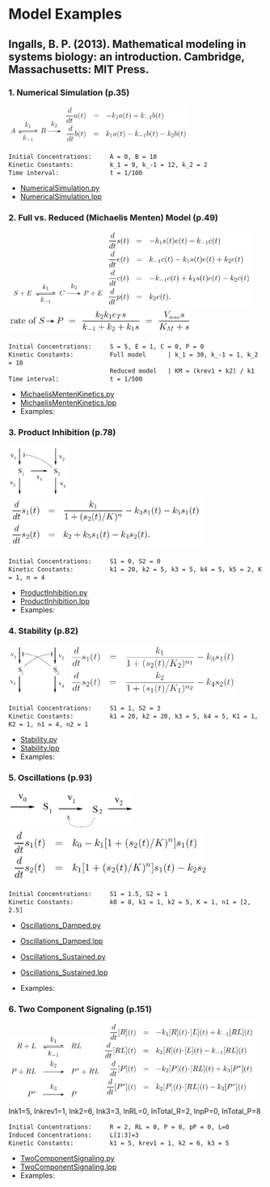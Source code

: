 # Model Examples

## Ingalls, B. P. (2013). Mathematical modeling in systems biology: an introduction. Cambridge, Massachusetts: MIT Press.

### 1. Numerical Simulation (p.35)
<img src="Ingalls2013_Model2.18_NumericalSimulation_Model.png" height="50"> 
<img src="Ingalls2013_Model2.18_NumericalSimulation_Eqn.png" height="75">

    Initial Concentrations:     A = 0, B = 10
    Kinetic Constants:          k_1 = 9, k_-1 = 12, k_2 = 2
    Time interval:              t = 1/100

- [NumericalSimulation.py](Ingalls2013_Model2.18_NumericalSimulation.py)
- [NumericalSimulation.lpp](Ingalls2013_Model2.18_NumericalSimulation.lpp)


### 2. Full vs. Reduced (Michaelis Menten) Model (p.49)
<img src="Ingalls2013_Model3.2_MichaelisMenten_Model.png" height="50"> 
<img src="Ingalls2013_Model3.2_MichaelisMenten_Eqn1.png" height="150"> 
<img src="Ingalls2013_Model3.2_MichaelisMenten_Eqn2.png" height="50"> 
    
    Initial Concentrations:     S = 5, E = 1, C = 0, P = 0
    Kinetic Constants:          Full model      | k_1 = 30, k_-1 = 1, k_2 = 10
                                Reduced model   | KM = (krev1 + k2) / k1
    Time interval:              t = 1/500

- [MichaelisMentenKinetics.py](Ingalls2013_Model3.2_MichaelisMenten.py)
- [MichaelisMentenKinetics.lpp](Ingalls2013_Model3.2_MichaelisMenten.lpp)
- Examples:


### 3. Product Inhibition (p.78)
<img src="Ingalls2013_Model4.1_ProductInhibition_Model.png" height="100"> 
<img src="Ingalls2013_Model4.1_ProductInhibition_Eqn.png" height="100">

    Initial Concentrations:     S1 = 0, S2 = 0
    Kinetic Constants:          k1 = 20, k2 = 5, k3 = 5, k4 = 5, k5 = 2, K = 1, n = 4 

- [ProductInhibition.py](Ingalls2013_Model4.1_ProductInhibition.py)
- [ProductInhibition.lpp](Ingalls2013_Model4.1_ProductInhibition.lpp)
- Examples: 

### 4. Stability (p.82)
<img src="Ingalls2013_Model4.2_Stability_Model.png" height="100"> 
<img src="Ingalls2013_Model4.2_Stability_Eqn.png" height="100">

    Initial Concentrations:     S1 = 1, S2 = 3
    Kinetic Constants:          k1 = 20, k2 = 20, k3 = 5, k4 = 5, K1 = 1, K2 = 1, n1 = 4, n2 = 1 

- [Stability.py](Ingalls2013_Model4.2_Stability.py)
- [Stability.lpp](Ingalls2013_Model4.2_Stability.lpp)
- Examples: 


### 5. Oscillations (p.93)
<img src="Ingalls2013_Model4.14_LimitCycleOscillations_Model.png" height="75"> 
<img src="Ingalls2013_Model4.14_LimitCycleOscillations_Eqn.png" height="100">

    Initial Concentrations:     S1 = 1.5, S2 = 1
    Kinetic Constants:          k0 = 8, k1 = 1, k2 = 5, K = 1, n1 = [2, 2.5] 

- [Oscillations_Damped.py](Ingalls2013_Model4.14_LimitCycleOscillations_Damped.py)
- [Oscillations_Damped.lpp](Ingalls2013_Model4.14_LimitCycleOscillations_Damped.lpp)

  
- [Oscillations_Sustained.py](Ingalls2013_Model4.14_LimitCycleOscillations_Sustained.py)
- [Oscillations_Sustained.lpp](Ingalls2013_Model4.14_LimitCycleOscillations_Sustained.lpp)
- Examples: 


### 6. Two Component Signaling (p.151)
<img src="Ingalls2013_Model6.2_TwoComponentSignaling_Model.png" height="125"> 
<img src="Ingalls2013_Model6.2_TwoComponentSignaling_Eqn.png" height="150">

Ink1=5, Inkrev1=1, Ink2=6, Ink3=3, InRL=0, InTotal_R=2, InpP=0, InTotal_P=8

    Initial Concentrations:     R = 2, RL = 0, P = 8, pP = 0, L=0
    Induced Concentrations:     L[1:3]=3
    Kinetic Constants:          k1 = 5, krev1 = 1, k2 = 6, k3 = 5 

- [TwoComponentSignaling.py](Ingalls2013_Model6.2_TwoComponentSignaling.py)
- [TwoComponentSignaling.lpp](Ingalls2013_Model6.2_TwoComponentSignaling.lpp)
- Examples: 
<!-- 
### 7. G-protein Signaling (p.154)
<img src="Ingalls2013_Model6.4_G-proteinSignaling_Model.png" height="200"> 

Ink1=5, Inkrev1=1, Ink2=6, Ink3=3, InRL=0, InTotal_R=2, InpP=0, InTotal_P=8

    Initial Concentrations:     R = 2, RL = 0, P = 8, pP = 0, L=0
    Induced Concentrations:     L[1:3]=3
    Kinetic Constants:          k1 = 5, krev1 = 1, k2 = 6, k3 = 5 

- [G-proteinSignaling.py](Ingalls2013_Model6.4_G-proteinSignaling.py)
- [G-proteinSignaling.lpp](Ingalls2013_Model6.4_G-proteinSignaling.lpp)
- Examples:  -->








[comment]: <> (### Competitive Inhibition)

[comment]: <> (<img src="Ingalls2013_Model3.13x_CompetitiveInhibition_Model.png" height="100"> )

[comment]: <> (<img src="Ingalls2013_Model3.13x_CompetitiveInhibition_Eqn.png" height="50"> )

[comment]: <> (    Initial Concentrations:     S = [0, 1, ..., 100], E = 1, I = [0, 5, 10, 15])

[comment]: <> (    Kinetic Constants:          k_1 = 5, k_-1 = 1, k2 = 8, k3 = 2, k-3 = 1)

[comment]: <> (- [CompetitiveInhibition.py]&#40;Ingalls2013_Model3.13x_CompetitiveInhibition.py&#41;)

[comment]: <> ([comment]: <> &#40;- [AllostericRegulation.lpp]&#40;Ingalls2013_Model3.13x_CompetitiveInhibition.lpp&#41;&#41;)

[comment]: <> (- Examples: ibuprofen &#40;Nonsteroidal anti-inflammatory drug&#41;)


[comment]: <> (### Allosteric Regulation)

[comment]: <> (<img src="Ingalls2013_Model3.14_AllostericRegulation_Model.png" height="200"> )

[comment]: <> (<img src="Ingalls2013_Model3.14_AllostericRegulation_Eqn.png" height="50"> )

[comment]: <> (    Initial Concentrations:     S = [0, 1, ..., 50], E = 1, I = [0, 1.5, 3, 4.5])

[comment]: <> (    Kinetic Constants:          k_1 = 5, k_-1 = 1, k2 = 8, k3 = 2, k-3 = 1)

[comment]: <> (- [AllostericRegulation.py]&#40;Ingalls2013_Model3.14_AllostericRegulation.py&#41;)

[comment]: <> (- [AllostericRegulation.lpp]&#40;Ingalls2013_Model3.14_AllostericRegulation.lpp&#41;)

[comment]: <> (- Examples: benzodiazepines &#40;depressants&#41;)


[comment]: <> (### Cooperativity: Hill Function)

[comment]: <> (<img src="Ingalls2013_Model3.16_Cooperativity_Model.png" height="200"> )

[comment]: <> (<img src="Ingalls2013_Model3.16_Cooperativity_Eqn.png" height="50"> )

[comment]: <> (    Initial Concentrations:     X = [0, 1, ..., 200])

[comment]: <> (    Kinetic Constants:          K, n = [[5, 1], [20, 2], [45, 3], [80, 4]] )

[comment]: <> (- [Cooperativity.py]&#40;Ingalls2013_Model3.16_Cooperativity.py&#41;)

[comment]: <> ([comment]: <> &#40;- [Cooperativity.lpp]&#40;Ingalls2013_Model3.16_Cooperativity.lpp&#41;&#41;)

[comment]: <> (- Examples: Oxygen binding to Hemoglobin &#40;sigmoidal&#41; vs. Myoglobin &#40;hyperbolic&#41;)
